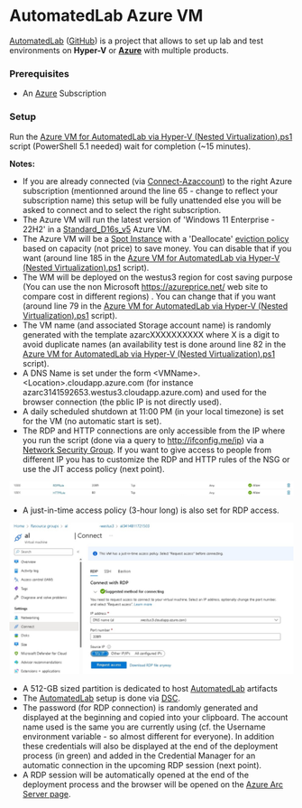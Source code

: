 # AutomatedLab Azure VM

[AutomatedLab](https://automatedlab.org) ([GitHub](https://github.com/AutomatedLab/AutomatedLab)) is a project that allows to set up lab and test environments on **Hyper-V** or **[Azure](https://portal.azure.com/)** with multiple products.

### Prerequisites 

  * An [Azure](https://portal.azure.com) Subscription

### Setup

Run the [Azure VM for AutomatedLab via Hyper-V (Nested Virtualization).ps1](Azure%20VM%20for%20AutomatedLab%20via%20Hyper-V%20(Nested%20Virtualization).ps1) script (PowerShell 5.1 needed) wait for completion (~15 minutes).

**Notes:**
* If you are already connected (via [Connect-Azaccount](https://learn.microsoft.com/en-us/powershell/module/az.accounts/connect-azaccount)) to the right Azure subscription (mentionned around the line 65 - change to reflect your subscription name) this setup will be fully unattended else you will be asked to connect and to select the right subscription. 
* The Azure VM will run the latest version of 'Windows 11 Enterprise - 22H2' in a [Standard_D16s_v5](https://learn.microsoft.com/en-us/azure/virtual-machines/dv5-dsv5-series) Azure VM.
* The Azure VM will be a [Spot Instance](https://learn.microsoft.com/en-us/azure/virtual-machines/spot-vms) with a 'Deallocate' [eviction policy](https://learn.microsoft.com/en-us/azure/architecture/guide/spot/spot-eviction#eviction-policy) based on capacity (not price) to save money. You can disable that if you want (around line 185 in the [Azure VM for AutomatedLab via Hyper-V (Nested Virtualization).ps1](Azure%20VM%20for%20AutomatedLab%20via%20Hyper-V%20(Nested%20Virtualization).ps1) script).
* The WM will be deployed on the westus3 region for cost saving purpose (You can use the non Microsoft https://azureprice.net/ web site to compare cost in different regions) . You can change  that if you want (around line 79 in the [Azure VM for AutomatedLab via Hyper-V (Nested Virtualization).ps1](Azure%20VM%20for%20AutomatedLab%20via%20Hyper-V%20(Nested%20Virtualization).ps1) script).
* The VM name (and associated Storage account name) is randomly generated with the template azarcXXXXXXXXXX where X is a digit to avoid duplicate names (an availability test is done around line 82 in the [Azure VM for AutomatedLab via Hyper-V (Nested Virtualization).ps1](Azure%20VM%20for%20AutomatedLab%20via%20Hyper-V%20(Nested%20Virtualization).ps1) script).
* A DNS Name is set under the form \<VMName\>.\<Location\>.cloudapp.azure.com (for instance azarc3141592653.westus3.cloudapp.azure.com) and used for the browser connection (the pblic IP is not directly used).
* A daily scheduled shutdown at 11:00 PM (in your local timezone) is set for the VM (no automatic start is set).
* The RDP and HTTP connections are only accessible from the IP where you run the script (done via a query to http://ifconfig.me/ip) via a [Network Security Group](https://learn.microsoft.com/en-us/azure/virtual-network/network-security-group-how-it-works). If you want to give access to people from different IP you has to customize the RDP and HTTP rules of the NSG or use the JIT access policy (next point).

![](docs/nsg.jpg)
* A just-in-time access policy (3-hour long) is also set for RDP access.

![](docs/jit.jpg)

* A 512-GB sized partition is dedicated to host [AutomatedLab](https://automatedlab.org) artifacts
* The [AutomatedLab](https://automatedlab.org) setup is done via [DSC](https://learn.microsoft.com/en-us/powershell/dsc/getting-started/wingettingstarted). 
* The password (for RDP connection) is randomly generated and displayed at the beginning and copied into your clipboard. The account name used is the same you are currently using (cf. the Username environment variable - so almost different for everyone). In addition these credentials will also be displayed at the end of the deployment process (in green) and added in the Credential Manager for an automatic connection in the upcoming RDP session (next point).
* A RDP session will be automatically opened at the end of the deployment process and the browser will be opened on the [Azure Arc Server page](https://portal.azure.com/#blade/HubsExtension/BrowseResource/resourceType/Microsoft.HybridCompute%2Fmachines). 